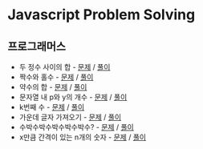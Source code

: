 # Javascript Problem Solving

## 프로그래머스

- 두 정수 사이의 합 - [문제](https://programmers.co.kr/learn/courses/30/lessons/12912?language=javascript) / [풀이](./programmers/sum-between-two-integers.js)
- 짝수와 홀수 - [문제](https://programmers.co.kr/learn/courses/30/lessons/12937?language=javascript) / [풀이](./programmers/even-number-and-odd-number.js)
- 약수의 합 - [문제](https://programmers.co.kr/learn/courses/30/lessons/12928?language=javascript) / [풀이](./programmers/sum-of-divisor.js)
- 문자열 내 p와 y의 개수 - [문제](https://programmers.co.kr/learn/courses/30/lessons/12916?language=javascript) / [풀이](./programmers/count-of-p-and-y.js)
- k번째 수 - [문제](https://programmers.co.kr/learn/courses/30/lessons/42748?language=javascript) / [풀이](./programmers/k-th-number.js)
- 가운데 글자 가져오기 - [문제](https://programmers.co.kr/learn/courses/30/lessons/12903?language=javascript) / [풀이](./programmers/get-middle-character.js)
- 수박수박수박수박수박수? - [문제](https://programmers.co.kr/learn/courses/30/lessons/12922?language=javascript) / [풀이](./programmers/water-melon-water.js)
- x만큼 간격이 있는 n개의 숫자 - [문제](https://programmers.co.kr/learn/courses/30/lessons/12954?language=javascript) / [풀이](./programmers/n-digits-with-x-spacing.js)
